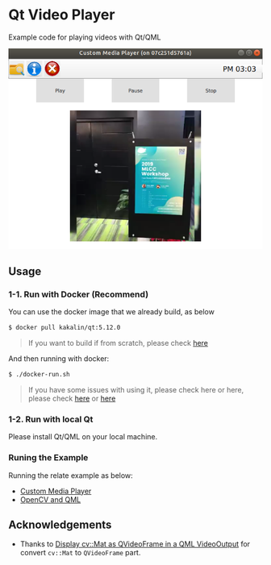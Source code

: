 # Qt Video Player

Example code for playing videos with Qt/QML

![](images/video-player.png)

## Usage

### 1-1. Run with Docker (Recommend)

You can use the docker image that we already build, as below

```bash
$ docker pull kakalin/qt:5.12.0
```

> If you want to build if from scratch, please check [here](https://github.com/kaka-lin/qt-template/tree/master/docker)

And then running with docker:

```bash
$ ./docker-run.sh
```

> If you have some issues with using it, please check here or here, please check [here](https://github.com/kaka-lin/qt-video-player/blob/master/doc/run_with_docker.md) or [here](https://github.com/kaka-lin/qt-template/tree/master/docker)


### 1-2. Run with local Qt

Please install Qt/QML on your local machine.

### Runing the Example

Running the relate example as below:

- [Custom Media Player](https://github.com/kaka-lin/qt-video-player/tree/master/custom_media_player)
- [OpenCV and QML](https://github.com/kaka-lin/qt-video-player/tree/master/opencv_qml)

## Acknowledgements

- Thanks to [Display cv::Mat as QVideoFrame in a QML VideoOutput](https://stackoverflow.com/questions/62069201/display-cvmat-as-qvideoframe-in-a-qml-videooutput) for convert `cv::Mat` to `QVideoFrame` part.
